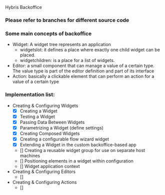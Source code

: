 Hybris Backoffice

### Please refer to branches for different source code

### Some main concepts of backoffice
- Widget: A widget tree represents an application
    - widgetslot: it defines a place where exactly one child widget can be placed.
    - widgetchildren: is a place for a list of widgets.
- Editor: a small component that can manage a value of a certain type. The value type is part of the editor definition and part of its interface
- Action: basically a clickable element that can perform an action for a value of a certain type


### Implementation list:
- Creating & Configuring Widgets
    - [x] Creating a Widget
    - [x] Testing a Widget
    - [x] Passing Data Between Widgets
    - [x] Parametrizing a Widget (define settings)
    - [x] Creating Composed Widgets
    - [x] Creating a configurable flow wizard widget
    - [x] Extending a Widget in the custom backoffice-based app
    - [] Creating a reusable widget group for use on separate host machines
    - [] Positioning elements in a widget within configuration
    - [] Widget application context
- Creating & Configuring Editors
    - []
- Creating & Configuring Actions
    - []